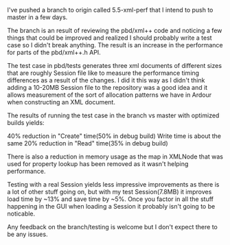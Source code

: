 I've pushed a branch to origin called 5.5-xml-perf that I intend to push to
master in a few days.

The branch is an result of reviewing the pbd/xml++ code and noticing a few
things that could be improved and realized I should probably write a test case
so I didn't break anything. The result is an increase in the performance for
parts of the pbd/xml++.h API.

The test case in pbd/tests generates three xml documents of different sizes
that are roughly Session file like to measure the performance timing
differences as a result of the changes. I did it this way as I didn't think
adding a 10-20MB Session file to the repository was a good idea and it allows
measurement of the sort of allocation patterns we have in Ardour when
constructing an XML document.

The results of running the test case in the branch vs master with optimized
builds yields:

40% reduction in "Create" time(50% in debug build)
Write time is about the same
20% reduction in "Read" time(35% in debug build)

There is also a reduction in memory usage as the map in XMLNode that was used
for property lookup has been removed as it wasn't helping performance.

Testing with a real Session yields less impressive improvements as there is a
lot of other stuff going on, but with my test Session(7.8MB) it improves load
time by ~13% and save time by ~5%. Once you factor in all the stuff happening
in the GUI when loading a Session it probably isn't going to be noticable.

Any feedback on the branch/testing is welcome but I don't expect there to be
any issues.
